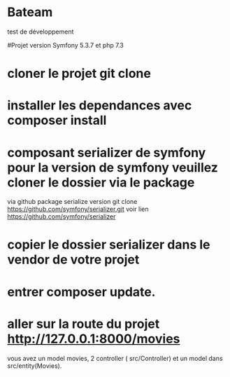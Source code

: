 # Bateam
test de développement

#Projet version Symfony 5.3.7 et php 7.3
# cloner le projet git clone 
# installer les dependances avec composer install
# composant serializer de symfony  pour la version de symfony veuillez cloner le dossier via le package
via github package serialize version git clone https://github.com/symfony/serializer.git voir lien https://github.com/symfony/serializer
# copier le dossier serializer dans le vendor de votre projet 
# entrer composer update.

# aller sur la route du projet http://127.0.0.1:8000/movies 
vous avez un model movies, 2 controller ( src/Controller) et un model dans src/entity(Movies).
